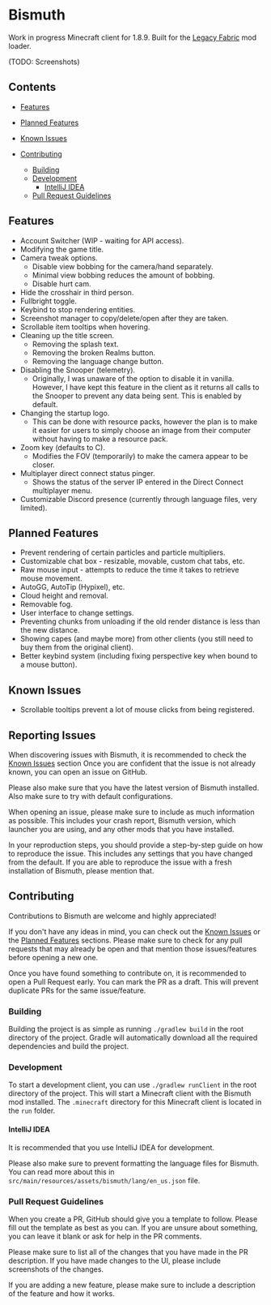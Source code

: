 [legacyfabric]: https://legacyfabric.net

# Bismuth

Work in progress Minecraft client for 1.8.9. Built for the [Legacy Fabric][legacyfabric] mod loader.

(TODO: Screenshots)

## Contents

- [Features](#features)
- [Planned Features](#planned-features)
- [Known Issues](#known-issues)

- [Contributing](#contributing)
  - [Building](#building)
  - [Development](#development)
    - [IntelliJ IDEA](#intellij-idea)
  - [Pull Request Guidelines](#pull-request-guidelines)

## Features

- Account Switcher (WIP - waiting for API access).
- Modifying the game title.
- Camera tweak options.
  - Disable view bobbing for the camera/hand separately.
  - Minimal view bobbing reduces the amount of bobbing.
  - Disable hurt cam.
- Hide the crosshair in third person.
- Fullbright toggle.
- Keybind to stop rendering entities.
- Screenshot manager to copy/delete/open after they are taken.
- Scrollable item tooltips when hovering.
- Cleaning up the title screen.
  - Removing the splash text.
  - Removing the broken Realms button.
  - Removing the language change button.
- Disabling the Snooper (telemetry).
  - Originally, I was unaware of the option to disable it in vanilla.
    However, I have kept this feature in the client as it returns
    all calls to the Snooper to prevent any data being sent.
    This is enabled by default.
- Changing the startup logo.
  - This can be done with resource packs, however the plan is to make
    it easier for users to simply choose an image from their computer
    without having to make a resource pack.
- Zoom key (defaults to C).
  - Modifies the FOV (temporarily) to make the camera appear to be closer.
- Multiplayer direct connect status pinger.
  - Shows the status of the server IP entered in the Direct Connect multiplayer menu.
- Customizable Discord presence (currently through language files, very limited).

## Planned Features

- Prevent rendering of certain particles and particle multipliers.
- Customizable chat box - resizable, movable, custom chat tabs, etc.
- Raw mouse input - attempts to reduce the time it takes to retrieve mouse movement.
- AutoGG, AutoTip (Hypixel), etc.
- Cloud height and removal.
- Removable fog.
- User interface to change settings.
- Preventing chunks from unloading if the old render distance is less than the new distance.
- Showing capes (and maybe more) from other clients (you still need to buy them from the original client).
- Better keybind system (including fixing perspective key when bound to a mouse button).

## Known Issues

- Scrollable tooltips prevent a lot of mouse clicks from being registered.

## Reporting Issues

When discovering issues with Bismuth, it is recommended to check the [Known Issues](#known-issues) section
Once you are confident that the issue is not already known, you can open an issue on GitHub.

Please also make sure that you have the latest version of Bismuth installed. Also make sure to try
with default configurations.

When opening an issue, please make sure to include as much information as possible.
This includes your crash report, Bismuth version, which launcher you are using, and any other mods
that you have installed.

In your reproduction steps, you should provide a step-by-step guide on how to reproduce the issue.
This includes any settings that you have changed from the default. If you are able to reproduce the issue with a fresh
installation of Bismuth, please mention that.

## Contributing

Contributions to Bismuth are welcome and highly appreciated!

If you don't have any ideas in mind, you can check out the [Known Issues](#known-issues) or
the [Planned Features](#planned-features) sections.
Please make sure to check for any pull requests that may already be open and that mention
those issues/features before opening a new one.

Once you have found something to contribute on, it is recommended to open a Pull Request early.
You can mark the PR as a draft. This will prevent duplicate PRs for the same issue/feature.

### Building

Building the project is as simple as running `./gradlew build` in the root directory of the project.
Gradle will automatically download all the required dependencies and build the project.

### Development

To start a development client, you can use `./gradlew runClient` in the root directory of the project.
This will start a Minecraft client with the Bismuth mod installed. The `.minecraft` directory for this
Minecraft client is located in the `run` folder.

#### IntelliJ IDEA

It is recommended that you use IntelliJ IDEA for development.

Please also make sure to prevent formatting the language files for Bismuth. You can
read more about this in `src/main/resources/assets/bismuth/lang/en_us.json` file.

### Pull Request Guidelines

When you create a PR, GitHub should give you a template to follow. Please fill out the template as best as you can.
If you are unsure about something, you can leave it blank or ask for help in the PR comments.

Please make sure to list all of the changes that you have made in the PR description.
If you have made changes to the UI, please include screenshots of the changes.

If you are adding a new feature, please make sure to include a description of the feature and how it works.
